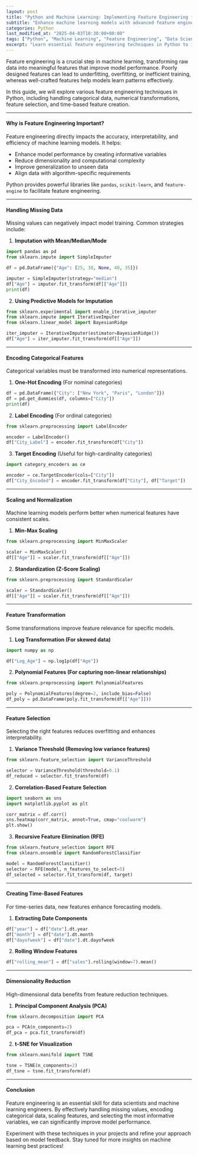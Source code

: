 ```yaml
---
layout: post
title: "Python and Machine Learning: Implementing Feature Engineering for Optimal Model Performance"
subtitle: "Enhance machine learning models with advanced feature engineering techniques in Python"
categories: Python
last_modified_at: "2025-04-03T10:30:00+00:00"
tags: ["Python", "Machine Learning", "Feature Engineering", "Data Science", "AI", "Model Optimization"]
excerpt: "Learn essential feature engineering techniques in Python to improve machine learning model performance. Discover best practices for handling categorical, numerical, and time-series data."
---
```

Feature engineering is a crucial step in machine learning, transforming raw data into meaningful features that improve model performance. Poorly designed features can lead to underfitting, overfitting, or inefficient training, whereas well-crafted features help models learn patterns effectively.

In this guide, we will explore various feature engineering techniques in Python, including handling categorical data, numerical transformations, feature selection, and time-based feature creation.

---

#### Why is Feature Engineering Important?

Feature engineering directly impacts the accuracy, interpretability, and efficiency of machine learning models. It helps:

- Enhance model performance by creating informative variables
- Reduce dimensionality and computational complexity
- Improve generalization to unseen data
- Align data with algorithm-specific requirements

Python provides powerful libraries like `pandas`, `scikit-learn`, and `feature-engine` to facilitate feature engineering.

---

#### Handling Missing Data

Missing values can negatively impact model training. Common strategies include:

1. **Imputation with Mean/Median/Mode**

```python  
import pandas as pd  
from sklearn.impute import SimpleImputer

df = pd.DataFrame({"Age": [25, 30, None, 40, 35]})

imputer = SimpleImputer(strategy="median")  
df["Age"] = imputer.fit_transform(df[["Age"]])  
print(df)  
```

2. **Using Predictive Models for Imputation**

```python  
from sklearn.experimental import enable_iterative_imputer  
from sklearn.impute import IterativeImputer  
from sklearn.linear_model import BayesianRidge

iter_imputer = IterativeImputer(estimator=BayesianRidge())  
df["Age"] = iter_imputer.fit_transform(df[["Age"]])  
```

---

#### Encoding Categorical Features

Categorical variables must be transformed into numerical representations.

1. **One-Hot Encoding** (For nominal categories)

```python  
df = pd.DataFrame({"City": ["New York", "Paris", "London"]})  
df = pd.get_dummies(df, columns=["City"])  
print(df)  
```

2. **Label Encoding** (For ordinal categories)

```python  
from sklearn.preprocessing import LabelEncoder

encoder = LabelEncoder()  
df["City_Label"] = encoder.fit_transform(df["City"])  
```

3. **Target Encoding** (Useful for high-cardinality categories)

```python  
import category_encoders as ce

encoder = ce.TargetEncoder(cols=["City"])  
df["City_Encoded"] = encoder.fit_transform(df["City"], df["Target"])  
```

---

#### Scaling and Normalization

Machine learning models perform better when numerical features have consistent scales.

1. **Min-Max Scaling**

```python  
from sklearn.preprocessing import MinMaxScaler

scaler = MinMaxScaler()  
df[["Age"]] = scaler.fit_transform(df[["Age"]])  
```

2. **Standardization (Z-Score Scaling)**

```python  
from sklearn.preprocessing import StandardScaler

scaler = StandardScaler()  
df[["Age"]] = scaler.fit_transform(df[["Age"]])  
```

---

#### Feature Transformation

Some transformations improve feature relevance for specific models.

1. **Log Transformation (For skewed data)**

```python  
import numpy as np

df["Log_Age"] = np.log1p(df["Age"])  
```

2. **Polynomial Features (For capturing non-linear relationships)**

```python  
from sklearn.preprocessing import PolynomialFeatures

poly = PolynomialFeatures(degree=2, include_bias=False)  
df_poly = pd.DataFrame(poly.fit_transform(df[["Age"]]))  
```

---

#### Feature Selection

Selecting the right features reduces overfitting and enhances interpretability.

1. **Variance Threshold (Removing low variance features)**

```python  
from sklearn.feature_selection import VarianceThreshold

selector = VarianceThreshold(threshold=0.1)  
df_reduced = selector.fit_transform(df)  
```

2. **Correlation-Based Feature Selection**

```python  
import seaborn as sns  
import matplotlib.pyplot as plt

corr_matrix = df.corr()  
sns.heatmap(corr_matrix, annot=True, cmap="coolwarm")  
plt.show()  
```

3. **Recursive Feature Elimination (RFE)**

```python  
from sklearn.feature_selection import RFE  
from sklearn.ensemble import RandomForestClassifier

model = RandomForestClassifier()  
selector = RFE(model, n_features_to_select=5)  
df_selected = selector.fit_transform(df, target)  
```

---

#### Creating Time-Based Features

For time-series data, new features enhance forecasting models.

1. **Extracting Date Components**

```python  
df["year"] = df["date"].dt.year  
df["month"] = df["date"].dt.month  
df["dayofweek"] = df["date"].dt.dayofweek  
```

2. **Rolling Window Features**

```python  
df["rolling_mean"] = df["sales"].rolling(window=7).mean()  
```

---

#### Dimensionality Reduction

High-dimensional data benefits from feature reduction techniques.

1. **Principal Component Analysis (PCA)**

```python  
from sklearn.decomposition import PCA

pca = PCA(n_components=2)  
df_pca = pca.fit_transform(df)  
```

2. **t-SNE for Visualization**

```python  
from sklearn.manifold import TSNE

tsne = TSNE(n_components=2)  
df_tsne = tsne.fit_transform(df)  
```

---

#### Conclusion

Feature engineering is an essential skill for data scientists and machine learning engineers. By effectively handling missing values, encoding categorical data, scaling features, and selecting the most informative variables, we can significantly improve model performance.

Experiment with these techniques in your projects and refine your approach based on model feedback. Stay tuned for more insights on machine learning best practices!  
